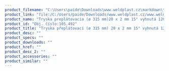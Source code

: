 ```yaml
---
product_filename: "C:\Users\paide\Downloads\www.weldplast.cz\markdown\tryska-preplatovaci-o-315-mm-20-x-2-mm-15-vyhnuta-120-zahnuta-na-detaily-atikova.md"
product_link: "file:/C:/Users/paide/Downloads/www.weldplast.cz/www.weldplast.cz/sk/tryska-preplatovaci-o-315-mm-20-x-2-mm-15-vyhnuta-120-zahnuta-na-detaily-atikova"
product_name: "Tryska preplátovacia (ø 315 mm)20 x 2 mm 15° vyhnutá 120° zahnutá na detaily atiková"
product_id: "Obj. číslo:105.492"
product_title: "Tryska přeplátovací (ø 315 mm) 20 x 2 mm 15° vyhnutá 120° zahnutá na  | Weldplast"
product_desc: ""
product_specs: ""
product_downloads: ""
product_href: ""
product_desc_2: ""
product_accessories: ""
product_similar: ""
---
```


